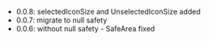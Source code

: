 - 0.0.8: selectedIconSize and UnselectedIconSize added
- 0.0.7: migrate to null safety
- 0.0.6: without null safety - SafeArea fixed
